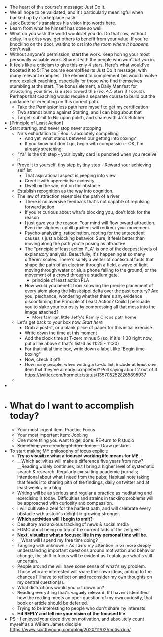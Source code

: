 - The heart of this course's message: Just Do It.
- We all hope to be validated, and it's particularly meaningful when backed up by marketplace cash.
- Jack Butcher's translates his vision into words here. 
- Learn from what he himself has done so well: 
- What do you wish the world would *let* you do. Do that now, without delay. In a crisp way, get others to benefit from your value.  If you're knocking on the door, waiting to get into *the room where it happens*, don't wait. 
- Without anyone's permission, start the work. Keep honing your most personally valuable work. Share it with the people who won't *let you* in.
- It feels like a criticism to give this only 4 stars. Here's what would've boosted it to 5: The course exemplifies its Just Do It message, with many relevant examples. The element to complement this would involve more explicit coaching, especially for those who find themselves stumbling at the start. The bonus element, a Daily Manifest for structuring your time, is a step toward this (so, 4.5 stars if I could). Perhaps that coaching would require a separate course to build out the guidance for executing on this correct path. 
    - Take the Permissionless path here myself to get my certification
    - Two strands bump against Starting, and I can blog about that
    - Target: submit to Nir upon polish, and share with Jack Butcher
- [Principle of Least Action]
- Start starting, and never stop never stopping
    - Nir's exhortation to TBox is absolutely compelling
        - And yet, what stands between our getting into boxing?
        - If you know but don't go, begin with compassion - OK, I'm already stretching
    - "Ya" is the 0th step - your loyalty card is punched when you receive it
    - Prove it to yourself, tiny step by tiny step - Reward your achieving self 1st 
        - That aspirational aspect is peeping into view
        - Greet it with appreciative curiosity
        - Dwell on the win, not on the obstacle
    - Establish recognition as the way into cognition.
    - The law of attraction resembles the path of a river
        - There is no aversive feedback that's not capable of repulsing forward action
        - If you're curious about what's blocking you, don't look for the reason
        - I just gave you the reason: Your mind will flow toward attraction. Even the slightest uphill gradient will redirect your movement.
        - Psycho-analyzing, ratiocination, rooting for the antecedent causes is just a blocking behavior. Sure, it feels better than moving along the path you're posing as attractive. 
        - The "principle of least action PLA" is one of the deepest levels of explanatory analysis. Beautifully, it's happening at so many different scales. There's surely a welter of contextual facts that shape the path of an electron through a field, a wave of light moving through water or air, a phone falling to the ground, or the movement of a crowd through a stadium gate.
            - principle of least action PLA
        - How would you benefit from knowing the precise placement of every atom along the Mississippi delta over the past century? Are you, perchance, wondering whether there's any evidence disconfirming the Principle of Least Action? Could I persuade you to slake your curiosity by compressing all that mess into the image attached? 
            - More familiar, little Jeffy's Family Circus path home
    - Let's get back to your box now. *Start here*
        - Grab a post-it, or a blank piece of paper for this initial exercise
        - Write down the time at this moment
        - Add the clock time at T-zero minus 5 (so, if it's 11:30 right now, put a line above it that's listed as 11:25 - 11:30)
        - For that initial time box, write down a label, like "Begin time-boxing"
        - Now, check it off!
        - How many people, when writing a to-do list, include at least one item that they've already completed? Poll saying about 2 out of 3 https://twitter.com/hormetic/status/1357052528265895937
    -  
- 
- # What do I want to accomplish today?
    - Your most urgent item: Practice Focus
    - Your most important item: Jobbing
    - One more thing you want to get done: RE-turn to R studio
    - ~~Something you already got done today...~~ Draw gestures
- To start making MY philosophy of focus explicit:
    - **Try to visualize what a focused __working__ life means for ME.**
    - __Which activities will make a difference five years from now? __Reading widely continues, but I bring a higher level of systematic search & research: Regularly consulting academic journals; intentional about what I need from the pubs; Habitual note taking that feeds into sharing pith of the findings, daily on twitter and at least weekly in a blog
    - Writing will be as serious and regular a practice as meditating and exercising is today. Difficulties and strains in tackling problems will be approached with curiosity and compassion.
    - I will cultivate a zeal for the hardest path, and will celebrate every obstacle with a stoic's delight in growing stronger.
    - __Which activities will I begin to omit?__
    - Desultory and anxious tracking of news & social media
    - FOMO about being on top of the current fads of the zeitgeist
    - **Next, visualize what a focused life in my __personal__ time will be**.
    - __What will I spend my free time doing? __
    - Tangling with unknown - As I zero my attention in on more deeply understanding important questions around motivation and behavior change, the shift in focus will be evident as I catalogue what's still uncertain.
    - People around me will have some sense of what's my problem. Those who are interested will share their own ideas, adding to the chances I'll have to reflect on and reconsider my own thoughts on my central question(s).
    - What distractions would you cut down on?
    - Reading everything that's vaguely relevant. If I haven't identified how the reading meets an open question of my own curiosity, that book or article should be deferred.
    - Trying to be interesting to people who don't share my interests.
    - **Hit REPLY and tell me your vision of the focused life.**
- PS - I enjoyed your deep dive on motivation, and absolutely count myself as a William James disciple https://www.scotthyoung.com/blog/2020/11/02/motivation/
